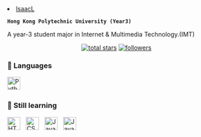 
<link rel="stylesheet" href="main.css">
<meta charset="utf-8">

<nav>
    <li><a href="https://github.com/HarderFasterBetterStronger" class="currentPage">IsaacL</a></li>
</nav>


**`Hong Kong Polytechnic University (Year3)`**

A year-3 student major in Internet & Multimedia Technology.(IMT)



<p align="center">
  
  <a href="https://github.com/DenverCoder1?tab=repositories&sort=stargazers">
    <img alt="total stars" title="Total stars on GitHub" src="https://custom-icon-badges.demolab.com/github/stars/HarderFasterBetterStronger?color=55960c&style=for-the-badge&labelColor=488207&logo=star"/></a>
  <a href="https://github.com/HarderFasterBetterStronger?tab=followers">
    <img alt="followers" title="Follow me on Github" src="https://custom-icon-badges.demolab.com/github/followers/HarderFasterBetterStronger?color=236ad3&labelColor=1155ba&style=for-the-badge&logo=person-add&label=Follow&logoColor=white"/></a>

</p>

### 🧰 Languages 
<img align="left" alt="Python" width="30px" style="padding-right:10px;" src="https://cdn.jsdelivr.net/gh/devicons/devicon/icons/python/python-plain.svg" />
<br />

#

### 🧰 Still learning
<img align="left" alt="HTML" width="30px" style="padding-right:10px;" src="https://cdn.jsdelivr.net/gh/devicons/devicon/icons/html5/html5-plain.svg" />
<img align="left" alt="CSS" width="30px" style="padding-right:10px;" src="https://cdn.jsdelivr.net/gh/devicons/devicon/icons/css3/css3-plain.svg" />
<img align="left" alt="JavaScript" width="30px" style="padding-right:10px;" src="https://cdn.jsdelivr.net/gh/devicons/devicon/icons/javascript/javascript-plain.svg" />
<img align="left" alt="Java" width="30px" style="padding-right:10px;" src="https://cdn.jsdelivr.net/gh/devicons/devicon/icons/java/java-original.svg" />


<br />

#
